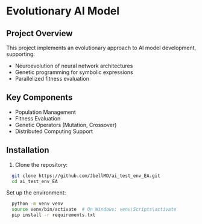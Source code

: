 # Evolutionary AI Model

## Project Overview
This project implements an evolutionary approach to AI model development, supporting:
- Neuroevolution of neural network architectures
- Genetic programming for symbolic expressions
- Parallelized fitness evaluation

## Key Components
- Population Management
- Fitness Evaluation
- Genetic Operators (Mutation, Crossover)
- Distributed Computing Support

## Installation

1. Clone the repository:
```bash
  git clone https://github.com/JbellMD/ai_test_env_EA.git
  cd ai_test_env_EA
```
Set up the environment:
```bash
  python -m venv venv
  source venv/bin/activate  # On Windows: venv\Scripts\activate
  pip install -r requirements.txt
```